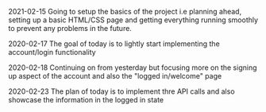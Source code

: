 2021-02-15
Going to setup the basics of the project i.e planning ahead, setting up a basic HTML/CSS page and getting everything running smoothly to prevent any problems in the future.

2020-02-17
The goal of today is to lightly start implementing the account/login functionality

2020-02-18
Continuing on from yesterday but focusing more on the signing up aspect of the account and also the "logged in/welcome" page

2020-02-23
The plan of today is to implement thre API calls and also showcase the information in the logged in state
